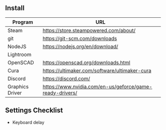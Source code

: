## Install

| Program  | URL |
| ------------- | ------------- |
| Steam  | https://store.steampowered.com/about/  |
| git  | https://git-scm.com/downloads  |
| NodeJS  |  https://nodejs.org/en/download/  |
| Lightroom |   |
| OpenSCAD |  https://openscad.org/downloads.html |
| Cura | https://ultimaker.com/software/ultimaker-cura   |
| Discord | https://discord.com/ |
| Graphics Driver | https://www.nvidia.com/en-us/geforce/game-ready-drivers/ |

## Settings Checklist

 * Keyboard delay
 
